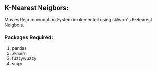 ## K-Nearest Neigbors:

Movies Recommendation System implemented using sklearn's K-Nearest Neigbors.

### Packages Required:
1. pandas
2. sklearn
3. fuzzywuzzy
4. scipy
